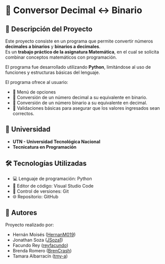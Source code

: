# 🔢 Conversor Decimal ↔ Binario

## 📖 Descripción del Proyecto
Este proyecto consiste en un programa que permite convertir números **decimales a binarios** y **binarios a decimales**.  
Es un **trabajo práctico de la asignatura Matemática**, en el cual se solicita combinar conceptos matemáticos con programación.  

El programa fue desarrollado utilizando **Python**, limitándose al uso de funciones y estructuras básicas del lenguaje.  

El programa ofrece al usuario:
- 🔹 Menú de opciones
- 🔹 Conversión de un número decimal a su equivalente en binario.
- 🔹 Conversión de un número binario a su equivalente en decimal.
- 🔹 Validaciones básicas para asegurar que los valores ingresados sean correctos.

## 🏫 Universidad
- **UTN - Universidad Tecnológica Nacional**
- **Tecnicatura en Programación**

## 🛠 Tecnologías Utilizadas
- 💻 Lenguaje de programación: Python  
- 📝 Editor de código: Visual Studio Code  
- 🔧 Control de versiones: Git  
- 🌐 Repositorio: GitHub  

## 👥 Autores
Proyecto realizado por:
- Hernán Moisés ([HernanM019](https://github.com/HernanM019))  
- Jonathan Soza ([JSoza1](https://github.com/JSoza1))  
- Facundo Rey ([reyfacundo](https://github.com/reyfacundo))  
- Brenda Romero ([BrenCrash](https://github.com/BrenCrash))  
- Tamara Albarracín ([tmy-a](https://github.com/tmy-a))  
